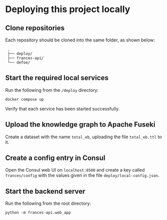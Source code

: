 # Deploying this project locally
## Clone repositories
Each repository should be cloned into the same folder, as shown below:
```
 .
 ├── deploy/
 ├── frances-api/
 └── defoe/
```

## Start the required local services

Run the following from the `/deploy` directory:

`docker compose up`

Verify that each service has been started successfully.

## Upload the knowledge graph to Apache Fuseki

Create a dataset with the name `total_eb`, uploading the file `total_eb.ttl` to it.

## Create a config entry in Consul

Open the Consul web UI on `localhost:8500` and create a key called `frances/config` with the values given in the file `deploy/local-config.json`.

## Start the backend server

Run the following from the root directory:

`python -m frances-api.web_app`

